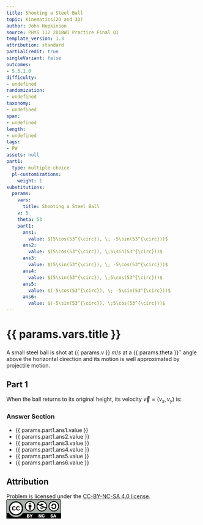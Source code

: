 ```yaml
---
title: Shooting a Steel Ball
topic: Kinematics(2D and 3D)
author: John Hopkinson
source: PHYS 112 2018W1 Practice Final Q1
template_version: 1.3
attribution: standard
partialCredit: true
singleVariant: false
outcomes:
- 5.5.1.0
difficulty:
- undefined
randomization:
- undefined
taxonomy:
- undefined
span:
- undefined
length:
- undefined
tags:
- PW
assets: null
part1:
  type: multiple-choice
  pl-customizations:
    weight: 1
substitutions:
  params:
    vars:
      title: Shooting a Steel Ball
    v: 5
    theta: 53
    part1:
      ans1:
        value: $(5\cos(53^{\circ}), \; -5\sin(53^{\circ}))$
      ans2:
        value: $(5\cos(53^{\circ}), \;5\sin(53^{\circ}))$
      ans3:
        value: $(5\sin(53^{\circ}), \; -5\cos(53^{\circ}))$
      ans4:
        value: $(5\sin(53^{\circ}), \;5\cos(53^{\circ}))$
      ans5:
        value: $(-5\cos(53^{\circ}), \; -5\sin(53^{\circ}))$
      ans6:
        value: $(-5\sin(53^{\circ}), \;5\cos(53^{\circ}))$
---
```

# {{ params.vars.title }}
A small steel ball is shot at {{ params.v }} $m/s$ at a {{ params.theta }}$^{\circ}$ angle above the horizontal direction and its motion is well approximated by projectile motion.

## Part 1

When the ball returns to its original height, its velocity $\overrightarrow{v} = (v_x, v_y)$ is:

### Answer Section

- {{ params.part1.ans1.value }}
- {{ params.part1.ans2.value }}
- {{ params.part1.ans3.value }}
- {{ params.part1.ans4.value }}
- {{ params.part1.ans5.value }}
- {{ params.part1.ans6.value }}

## Attribution

Problem is licensed under the [CC-BY-NC-SA 4.0 license](https://creativecommons.org/licenses/by-nc-sa/4.0/).<br> ![The Creative Commons 4.0 license requiring attribution-BY, non-commercial-NC, and share-alike-SA license.](https://raw.githubusercontent.com/firasm/bits/master/by-nc-sa.png)